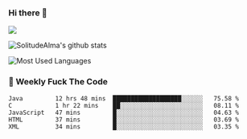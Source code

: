 ### Hi there 👋

<p>
  <a href="https://count.getloli.com/"><img src="https://count.getloli.com/get/@:solitudealma"></a>
</p>

![SolitudeAlma's github stats](https://github-readme-stats.vercel.app/api?username=solitudealma&show_icons=true&theme=radical)

![Most Used Languages](https://github-readme-stats.vercel.app/api/top-langs/?username=solitudealma&layout=compact&hide_border=true&theme=dark)
<!-- ![visitors](https://visitor-badge.glitch.me/badge?page_id=solitudealma.solitudealma.id) -->


### :dart: Weekly Fuck The Code

<!--START_SECTION:waka-->
```text
Java         12 hrs 48 mins  ███████████████████░░░░░░   75.58 % 
C            1 hr 22 mins    ██░░░░░░░░░░░░░░░░░░░░░░░   08.11 % 
JavaScript   47 mins         █░░░░░░░░░░░░░░░░░░░░░░░░   04.63 % 
HTML         37 mins         █░░░░░░░░░░░░░░░░░░░░░░░░   03.69 % 
XML          34 mins         █░░░░░░░░░░░░░░░░░░░░░░░░   03.35 % 
```
<!--END_SECTION:waka-->

